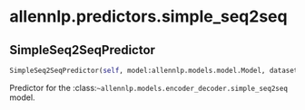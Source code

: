 # allennlp.predictors.simple_seq2seq

## SimpleSeq2SeqPredictor
```python
SimpleSeq2SeqPredictor(self, model:allennlp.models.model.Model, dataset_reader:allennlp.data.dataset_readers.dataset_reader.DatasetReader) -> None
```

Predictor for the :class:`~allennlp.models.encoder_decoder.simple_seq2seq` model.


